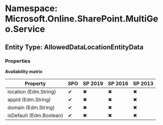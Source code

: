 # Namespace: Microsoft.Online.SharePoint.MultiGeo.Service
## Entity Type: AllowedDataLocationEntityData

### Properties

**Availability matrix**

Property | SPO | SP 2019 | SP 2016 | SP 2013
----------|-----|---------|---------|--------
location (Edm.String) | ✔ | ✖ | ✖ | ✖
appId (Edm.String) | ✔ | ✖ | ✖ | ✖
domain (Edm.String) | ✔ | ✖ | ✖ | ✖
isDefault (Edm.Boolean) | ✔ | ✖ | ✖ | ✖

